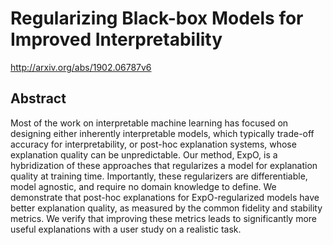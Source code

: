 # Regularizing Black-box Models for Improved Interpretability
http://arxiv.org/abs/1902.06787v6
## Abstract
Most of the work on interpretable machine learning has focused on designing either inherently interpretable models, which typically trade-off accuracy for interpretability, or post-hoc explanation systems, whose explanation quality can be unpredictable. Our method, ExpO, is a hybridization of these approaches that regularizes a model for explanation quality at training time. Importantly, these regularizers are differentiable, model agnostic, and require no domain knowledge to define. We demonstrate that post-hoc explanations for ExpO-regularized models have better explanation quality, as measured by the common fidelity and stability metrics. We verify that improving these metrics leads to significantly more useful explanations with a user study on a realistic task.